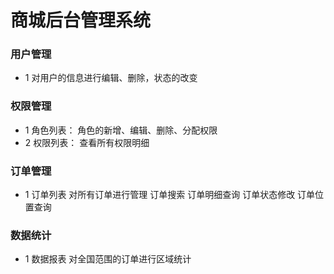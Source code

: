 # 商城后台管理系统

### 用户管理

* 1 对用户的信息进行编辑、删除，状态的改变

### 权限管理
* 1 角色列表：
    角色的新增、编辑、删除、分配权限
* 2 权限列表：
    查看所有权限明细

### 订单管理
* 1 订单列表
    对所有订单进行管理
    订单搜索
    订单明细查询
    订单状态修改
    订单位置查询

### 数据统计
* 1 数据报表
    对全国范围的订单进行区域统计

